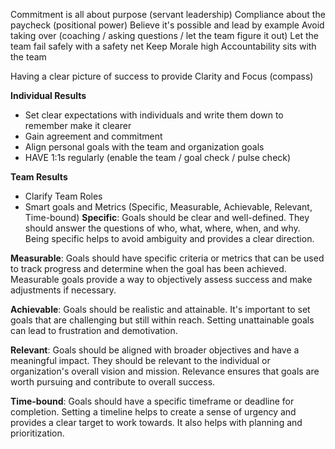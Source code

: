 Commitment is all about purpose (servant leadership) 
Compliance about the paycheck (positional power)
Believe it's possible and lead by example
Avoid taking over (coaching / asking questions / let the team figure it out)
Let the team fail safely with a safety net
Keep Morale high
Accountability sits with the team

Having a  clear picture of success to provide Clarity and Focus (compass)

**Individual Results**

- Set clear expectations with individuals and write them down to remember make it clearer
- Gain agreement and commitment
- Align personal goals with the team and organization goals
- HAVE 1:1s regularly (enable the team / goal check / pulse check)

**Team Results**

- Clarify Team Roles
- Smart goals and Metrics (Specific, Measurable, Achievable, Relevant, Time-bound)
**Specific**: Goals should be clear and well-defined. They should answer the questions of who, what, where, when, and why. Being specific helps to avoid ambiguity and provides a clear direction.

**Measurable**: Goals should have specific criteria or metrics that can be used to track progress and determine when the goal has been achieved. Measurable goals provide a way to objectively assess success and make adjustments if necessary.

**Achievable**: Goals should be realistic and attainable. It's important to set goals that are challenging but still within reach. Setting unattainable goals can lead to frustration and demotivation.

**Relevant**: Goals should be aligned with broader objectives and have a meaningful impact. They should be relevant to the individual or organization's overall vision and mission. Relevance ensures that goals are worth pursuing and contribute to overall success.

**Time-bound**: Goals should have a specific timeframe or deadline for completion. Setting a timeline helps to create a sense of urgency and provides a clear target to work towards. It also helps with planning and prioritization.


